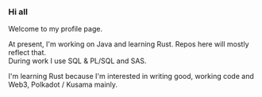 ### Hi all
Welcome to my profile page. 

At present, I'm working on Java and learning Rust.  Repos here will mostly reflect that. <br>
During work I use SQL & PL/SQL and SAS.

I'm learning Rust because I'm interested in writing good, working code and Web3, Polkadot / Kusama mainly.

<!--
**conors-code/conors-code** is a ✨ _special_ ✨ repository because its `README.md` (this file) appears on your GitHub profile.

Here are some ideas to get you started:

- 🔭 I’m currently working on ...
- 🌱 I’m currently learning ...
- 👯 I’m looking to collaborate on ...
- 🤔 I’m looking for help with ...
- 💬 Ask me about ...
- 📫 How to reach me: ...
- 😄 Pronouns: ...
- ⚡ Fun fact: ...
-->
